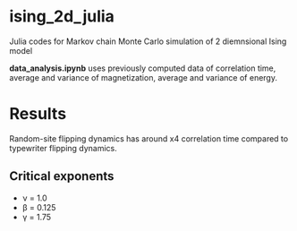 # ising_2d_julia
Julia codes for Markov chain Monte Carlo simulation of 2 diemnsional Ising model

**data_analysis.ipynb** uses previously computed data of correlation time, average and variance of magnetization, average and variance of energy. 

# Results
Random-site flipping dynamics has around x4 correlation time compared to typewriter flipping dynamics.

## Critical exponents

* &nu; = 1.0
* &beta; = 0.125
* &gamma; = 1.75
